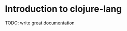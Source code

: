 # Introduction to clojure-lang

TODO: write [great documentation](http://jacobian.org/writing/what-to-write/)
